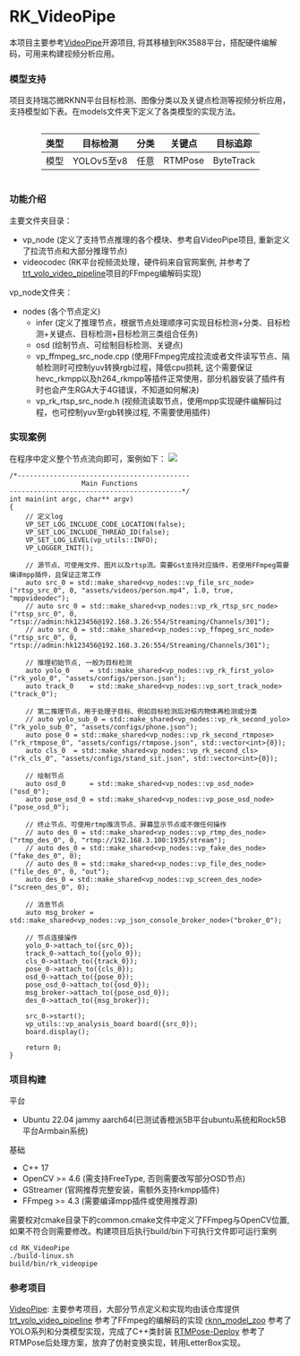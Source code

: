 # RK_VideoPipe
本项目主要参考[VideoPipe](https://github.com/sherlockchou86/VideoPipe.git)开源项目, 将其移植到RK3588平台，搭配硬件编解码，可用来构建视频分析应用。

### 模型支持

项目支持瑞芯微RKNN平台目标检测、图像分类以及关键点检测等视频分析应用，支持模型如下表。在models文件夹下定义了各类模型的实现方法。

<style>
.center 
{
  width: auto;
  display: table;
  margin-left: auto;
  margin-right: auto;
}
</style>
<div class="center">

| 类型 | 目标检测 | 分类 | 关键点 | 目标追踪 |
|:------|:------------:|:------------:|:------------:|:------------:|
| 模型 | YOLOv5至v8 | 任意 | RTMPose | ByteTrack |

</div>

### 功能介绍

主要文件夹目录：
- vp_node (定义了支持节点推理的各个模块、参考自VideoPipe项目, 重新定义了拉流节点和大部分推理节点)
- videocodec (RK平台视频流处理，硬件码来自官网案例, 并参考了[trt_yolo_video_pipeline](https://github.com/1461521844lijin/trt_yolo_video_pipeline.git)项目的FFmpeg编解码实现)
  
vp_node文件夹：
- nodes (各个节点定义)
  - infer (定义了推理节点，根据节点处理顺序可实现目标检测+分类、目标检测+关键点、目标检测+目标检测三类组合任务)
  - osd (绘制节点、可绘制目标检测、关键点)
  - vp_ffmpeg_src_node.cpp (使用FFmpeg完成拉流或者文件读写节点、隔帧检测时可控制yuv转换rgb过程，降低cpu损耗, 这个需要保证hevc_rkmpp以及h264_rkmpp等插件正常使用，部分机器安装了插件有时也会产生RGA大于4G错误，不知道如何解决)
  - vp_rk_rtsp_src_node.h  (视频流读取节点，使用mpp实现硬件编解码过程，也可控制yuv至rgb转换过程, 不需要使用插件)

### 实现案例

在程序中定义整个节点流向即可，案例如下：
![](./assets/sources/sample.png)
```
/*-------------------------------------------
                  Main Functions
-------------------------------------------*/
int main(int argc, char** argv) 
{
    // 定义log
    VP_SET_LOG_INCLUDE_CODE_LOCATION(false);
    VP_SET_LOG_INCLUDE_THREAD_ID(false);
    VP_SET_LOG_LEVEL(vp_utils::INFO);
    VP_LOGGER_INIT();

    // 源节点、可使用文件、图片以及rtsp流。需要Gst支持对应插件，若使用FFmpeg需要编译mpp插件，且保证正常工作
    auto src_0 = std::make_shared<vp_nodes::vp_file_src_node>("rtsp_src_0", 0, "assets/videos/person.mp4", 1.0, true, "mppvideodec");
    // auto src_0 = std::make_shared<vp_nodes::vp_rk_rtsp_src_node>("rtsp_src_0", 0, "rtsp://admin:hk123456@192.168.3.26:554/Streaming/Channels/301");
    // auto src_0 = std::make_shared<vp_nodes::vp_ffmpeg_src_node>("rtsp_src_0", 0, "rtsp://admin:hk123456@192.168.3.26:554/Streaming/Channels/301");

    // 推理初始节点, 一般为目标检测
    auto yolo_0     = std::make_shared<vp_nodes::vp_rk_first_yolo>("rk_yolo_0", "assets/configs/person.json");    
    auto track_0    = std::make_shared<vp_nodes::vp_sort_track_node>("track_0");

    // 第二推理节点，用于处理子目标、例如目标检测后对框内物体再检测或分类
    // auto yolo_sub_0 = std::make_shared<vp_nodes::vp_rk_second_yolo>("rk_yolo_sub_0", "assets/configs/phone.json");
    auto pose_0 = std::make_shared<vp_nodes::vp_rk_second_rtmpose>("rk_rtmpose_0", "assets/configs/rtmpose.json", std::vector<int>{0});
    auto cls_0  = std::make_shared<vp_nodes::vp_rk_second_cls>("rk_cls_0", "assets/configs/stand_sit.json", std::vector<int>{0});

    // 绘制节点    
    auto osd_0      = std::make_shared<vp_nodes::vp_osd_node>("osd_0");
    auto pose_osd_0 = std::make_shared<vp_nodes::vp_pose_osd_node>("pose_osd_0");

    // 终止节点、可使用rtmp推流节点、屏幕显示节点或不做任何操作
    // auto des_0 = std::make_shared<vp_nodes::vp_rtmp_des_node>("rtmp_des_0", 0, "rtmp://192.168.3.100:1935/stream");
    // auto des_0 = std::make_shared<vp_nodes::vp_fake_des_node>("fake_des_0", 0);
    // auto des_0 = std::make_shared<vp_nodes::vp_file_des_node>("file_des_0", 0, "out");
    auto des_0 = std::make_shared<vp_nodes::vp_screen_des_node>("screen_des_0", 0);

    // 消息节点
    auto msg_broker = std::make_shared<vp_nodes::vp_json_console_broker_node>("broker_0");

    // 节点连接操作
    yolo_0->attach_to({src_0});
    track_0->attach_to({yolo_0});
    cls_0->attach_to({track_0});
    pose_0->attach_to({cls_0});
    osd_0->attach_to({pose_0});
    pose_osd_0->attach_to({osd_0});
    msg_broker->attach_to({pose_osd_0});
    des_0->attach_to({msg_broker});

    src_0->start();
    vp_utils::vp_analysis_board board({src_0});
    board.display();

    return 0;
}
```

### 项目构建

平台
- Ubuntu 22.04 jammy aarch64(已测试香橙派5B平台ubuntu系统和Rock5B平台Armbain系统)

基础
- C++ 17
- OpenCV >= 4.6 (需支持FreeType, 否则需要改写部分OSD节点)
- GStreamer (官网推荐完整安装，需额外支持rkmpp插件)
- FFmpeg >= 4.3 (需要编译mpp插件或使用推荐源)

需要校对cmake目录下的common.cmake文件中定义了FFmpeg与OpenCV位置, 如果不符合则需要修改。构建项目后执行build/bin下可执行文件即可运行案例
```
cd RK_VideoPipe
./build-linux.sh
build/bin/rk_videopipe
```

### 参考项目

[VideoPipe](https://github.com/sherlockchou86/VideoPipe.git): 主要参考项目，大部分节点定义和实现均由该仓库提供
[trt_yolo_video_pipeline](https://github.com/1461521844lijin/trt_yolo_video_pipeline.git) 参考了FFmpeg的编解码的实现
[rknn_model_zoo](https://github.com/airockchip/rknn_model_zoo) 参考了YOLO系列和分类模型实现，完成了C++类封装
[RTMPose-Deploy](https://github.com/HW140701/RTMPose-Deploy) 参考了RTMPose后处理方案，放弃了仿射变换实现，转用LetterBox实现。
